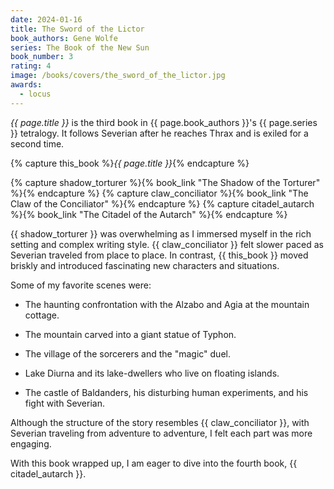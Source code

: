 ```yaml
---
date: 2024-01-16
title: The Sword of the Lictor
book_authors: Gene Wolfe
series: The Book of the New Sun
book_number: 3
rating: 4
image: /books/covers/the_sword_of_the_lictor.jpg
awards:
  - locus
---
```


<cite class="book-title">{{ page.title }}</cite> is the third book in <span
class="author-name">{{ page.book_authors }}</span>'s <span
class="book-series">{{ page.series }}</span> tetralogy. It follows Severian
after he reaches Thrax and is exiled for a second time.

{% capture this_book %}<cite class="book-title">{{ page.title }}</cite>{% endcapture %}

{% capture shadow_torturer %}{% book_link "The Shadow of the Torturer" %}{% endcapture %}
{% capture claw_conciliator %}{% book_link "The Claw of the Conciliator" %}{% endcapture %}
{% capture citadel_autarch %}{% book_link "The Citadel of the Autarch" %}{% endcapture %}

{{ shadow_torturer }} was overwhelming as I immersed myself in the rich
setting and complex writing style. {{ claw_conciliator }} felt slower paced as
Severian traveled from place to place. In contrast, {{ this_book }} moved
briskly and introduced fascinating new characters and situations.

Some of my favorite scenes were:

- The haunting confrontation with the Alzabo and Agia at the mountain cottage.

- The mountain carved into a giant statue of Typhon.

- The village of the sorcerers and the "magic" duel.

- Lake Diurna and its lake-dwellers who live on floating islands.

- The castle of Baldanders, his disturbing human experiments, and his fight
  with Severian.

Although the structure of the story resembles {{ claw_conciliator }}, with
Severian traveling from adventure to adventure, I felt each part was more
engaging.

With this book wrapped up, I am eager to dive into the fourth book, {{
citadel_autarch }}.
